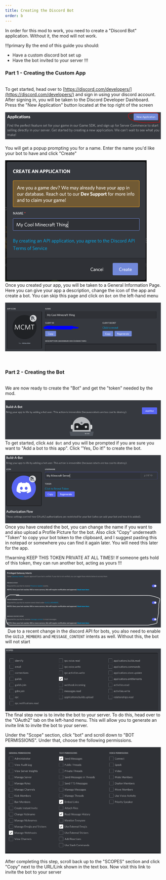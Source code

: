 ```yaml
---
title: Creating the Discord Bot
order: b
---
```


In order for this mod to work, you need to create a "Discord Bot" application. Without it, the mod will not work.

!!!primary By the end of this guide you should:
- Have a custom discord bot set up
- Have the bot invited to your server
  !!!
  &nbsp;

### Part 1 - Creating the Custom App
&nbsp;  
To get started, head over to [https://discord.com/developers/](https://discord.com/developers/) and sign in using your discord account. After signing in, you will be taken to the Discord Developer Dashboard. Press the "New Application" button located at the top right of the screen

![The Discord Developers dashboard](../img/app-step-1.png)
&nbsp;  
You will get a popup prompting you for a name. Enter the name you'd like your bot to have and click "Create"

![Create Application Popup](../img/app-step-2.png)
&nbsp;  
Once you created your app, you will be taken to a General Information Page. Here you can give your app a description, change the icon of the app and create a bot. You can skip this page and click on `Bot` on the left-hand menu

![Application Overview Screen](../img/app-step-3.png)

&nbsp;
&nbsp;
### Part 2 - Creating the Bot
&nbsp;  
We are now ready to create the "Bot" and get the "token" needed by the mod. 

![Bot Overview Screen](../img/bot-screen.png)
To get started, click `Add Bot` and you will be prompted if you are sure you want to "Add a bot to this app". Click "Yes, Do it!" to create the bot.
&nbsp;
&nbsp;

![New Bot Screen](../img/new-bot.png)
Once you have created the bot, you can change the name if you want to and also upload a Profile Picture for the bot. Also click "Copy" underneath "Token" to copy your bot token to the clipboard, and I suggest pasting this in notepad or somewhere you can find it again later. You will need this later for the app.

!!!warning
KEEP THIS TOKEN PRIVATE AT ALL TIMES! If someone gets hold of this token, they can run another bot, acting as yours
!!!
&nbsp;

![Bot Intent Screen](../img/bot-perms.png)
&nbsp;
Due to a recent change in the discord API for bots, you also need to enable the `GUILD_MEMBERS` and `MESSAGE_CONTENT` intents as well. Without this, the bot will not start
&nbsp;

![OAuth2 Scope Section](../img/scopes.png)
The final step now is to invite the bot to your server. To do this, head over to the "OAuth2" tab on the left-hand menu. This will allow you to generate an invite link to invite the bot to your server.

Under the "Scope" section, click "bot" and scroll down to "BOT PERMISSIONS". Under that, choose the following permissions.

![Permissions Section](../img/perms.png)

After completing this step, scroll back up to the "SCOPES" section and click "Copy" next to the URL/Link shown in the text box. Now visit this link to invite the bot to your server 
